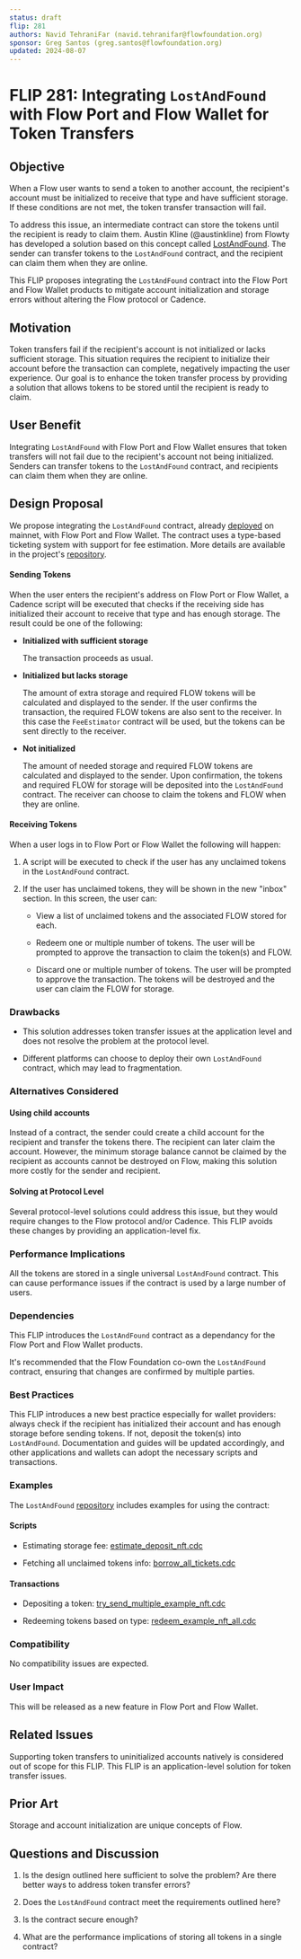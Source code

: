 ```yaml
---
status: draft
flip: 281
authors: Navid TehraniFar (navid.tehranifar@flowfoundation.org)
sponsor: Greg Santos (greg.santos@flowfoundation.org)
updated: 2024-08-07
---
```


# FLIP 281: Integrating `LostAndFound` with Flow Port and Flow Wallet for Token Transfers

## Objective

When a Flow user wants to send a token to another account, the recipient's account must be initialized to receive that type and have sufficient storage. If these conditions are not met, the token transfer transaction will fail.

To address this issue, an intermediate contract can store the tokens until the recipient is ready to claim them. Austin Kline (@austinkline) from Flowty has developed a solution based on this concept called [LostAndFound](https://github.com/Flowtyio/lost-and-found). The sender can transfer tokens to the `LostAndFound` contract, and the recipient can claim them when they are online.

This FLIP proposes integrating the `LostAndFound` contract into the Flow Port and Flow Wallet products to mitigate account initialization and storage errors without altering the Flow protocol or Cadence.

## Motivation

Token transfers fail if the recipient's account is not initialized or lacks sufficient storage. This situation requires the recipient to initialize their account before the transaction can complete, negatively impacting the user experience. Our goal is to enhance the token transfer process by providing a solution that allows tokens to be stored until the recipient is ready to claim.

## User Benefit

Integrating `LostAndFound` with Flow Port and Flow Wallet ensures that token transfers will not fail due to the recipient's account not being initialized. Senders can transfer tokens to the `LostAndFound` contract, and recipients can claim them when they are online.

## Design Proposal

We propose integrating the `LostAndFound` contract, already [deployed](https://contractbrowser.com/A.473d6a2c37eab5be.LostAndFound) on mainnet, with Flow Port and Flow Wallet. The contract uses a type-based ticketing system with support for fee estimation. More details are available in the project's [repository](https://github.com/Flowtyio/lost-and-found).

#### Sending Tokens

When the user enters the recipient's address on Flow Port or Flow Wallet, a Cadence script will be executed that checks if the receiving side has initialized their account to receive that type and has enough storage. The result could be one of the following:

- **Initialized with sufficient storage**

    The transaction proceeds as usual.

- **Initialized but lacks storage**

    The amount of extra storage and required FLOW tokens will be calculated and displayed to the sender. If the user confirms the transaction, the required FLOW tokens are also sent to the receiver. In this case the `FeeEstimator` contract will be used, but the tokens can be sent directly to the receiver.

- **Not initialized**

    The amount of needed storage and required FLOW tokens are calculated and displayed to the sender. Upon confirmation, the tokens and required FLOW for storage will be deposited into the `LostAndFound` contract. The receiver can choose to claim the tokens and FLOW when they are online.

#### Receiving Tokens

When a user logs in to Flow Port or Flow Wallet the following will happen:

1. A script will be executed to check if the user has any unclaimed tokens in the `LostAndFound` contract.

2. If the user has unclaimed tokens, they will be shown in the new "inbox" section. In this screen, the user can:

    - View a list of unclaimed tokens and the associated FLOW stored for each.

    - Redeem one or multiple number of tokens. The user will be prompted to approve the transaction to claim the token(s) and FLOW.

    - Discard one or multiple number of tokens. The user will be prompted to approve the transaction. The tokens will be destroyed and the user can claim the FLOW for storage.

### Drawbacks

- This solution addresses token transfer issues at the application level and does not resolve the problem at the protocol level.

- Different platforms can choose to deploy their own `LostAndFound` contract, which may lead to fragmentation.

### Alternatives Considered

#### Using child accounts

Instead of a contract, the sender could create a child account for the recipient and transfer the tokens there. The recipient can later claim the account. However, the minimum storage balance cannot be claimed by the recipient as accounts cannot be destroyed on Flow, making this solution more costly for the sender and recipient.

#### Solving at Protocol Level

Several protocol-level solutions could address this issue, but they would require changes to the Flow protocol and/or Cadence. This FLIP avoids these changes by providing an application-level fix.

### Performance Implications

All the tokens are stored in a single universal `LostAndFound` contract. This can cause performance issues if the contract is used by a large number of users.

### Dependencies

This FLIP introduces the `LostAndFound` contract as a dependancy for the Flow Port and Flow Wallet products.

It's recommended that the Flow Foundation co-own the `LostAndFound` contract, ensuring that changes are confirmed by multiple parties.

### Best Practices

This FLIP introduces a new best practice especially for wallet providers: always check if the recipient has initialized their account and has enough storage before sending tokens. If not, deposit the token(s) into `LostAndFound`. Documentation and guides will be updated accordingly, and other applications and wallets can adopt the necessary scripts and transactions.

### Examples

The `LostAndFound` [repository](https://github.com/Flowtyio/lost-and-found) includes examples for using the contract:

#### Scripts

* Estimating storage fee: [estimate_deposit_nft.cdc](https://github.com/Flowtyio/lost-and-found/blob/main/scripts/lost-and-found/estimate_deposit_nft.cdc)

* Fetching all unclaimed tokens info: [borrow_all_tickets.cdc](https://github.com/Flowtyio/lost-and-found/blob/main/scripts/lost-and-found/borrow_all_tickets.cdc)

#### Transactions

* Depositing a token: [try_send_multiple_example_nft.cdc](https://github.com/Flowtyio/lost-and-found/blob/main/transactions/example-nft/try_send_multiple_example_nft.cdc)

* Redeeming tokens based on type: [redeem_example_nft_all.cdc](https://github.com/Flowtyio/lost-and-found/blob/main/transactions/example-nft/redeem_example_nft_all.cdc)

### Compatibility

No compatibility issues are expected.

### User Impact

This will be released as a new feature in Flow Port and Flow Wallet.

## Related Issues

Supporting token transfers to uninitialized accounts natively is considered out of scope for this FLIP. This FLIP is an application-level solution for token transfer issues.

## Prior Art

Storage and account initialization are unique concepts of Flow.

## Questions and Discussion

1. Is the design outlined here sufficient to solve the problem? Are there better ways to address token transfer errors?

2. Does the `LostAndFound` contract meet the requirements outlined here?

3. Is the contract secure enough?

4. What are the performance implications of storing all tokens in a single contract?